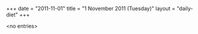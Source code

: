 +++
date = "2011-11-01"
title = "1 November 2011 (Tuesday)"
layout = "daily-diet"
+++


\<no entries\>

